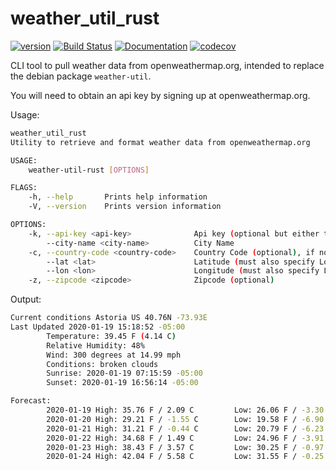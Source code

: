 # weather_util_rust

[![version](https://img.shields.io/crates/v/time?color=blue&logo=rust&style=flat-square)](https://crates.io/crates/time)
[![Build Status](https://github.com/ddboline/weather_util_rust/workflows/Rust/badge.svg?branch=master)](https://github.com/ddboline/weather_util_rust/actions?branch=master)
[![Documentation](https://docs.rs/weather_util_rust/badge.svg)](https://docs.rs/weather_util_rust/)
[![codecov](https://codecov.io/gh/ddboline/weather_util_rust/branch/master/graph/badge.svg)](https://codecov.io/gh/ddboline/weather_util_rust)

CLI tool to pull weather data from openweathermap.org, intended to replace the debian package `weather-util`.

You will need to obtain an api key by signing up at openweathermap.org.

Usage:

```bash
weather_util_rust
Utility to retrieve and format weather data from openweathermap.org

USAGE:
    weather-util-rust [OPTIONS]

FLAGS:
    -h, --help       Prints help information
    -V, --version    Prints version information

OPTIONS:
    -k, --api-key <api-key>              Api key (optional but either this or API_KEY environment variable must exist)
        --city-name <city-name>          City Name
    -c, --country-code <country-code>    Country Code (optional), if not specified `us` will be assumed
        --lat <lat>                      Latitude (must also specify Longitude)
        --lon <lon>                      Longitude (must also specify Latitude)
    -z, --zipcode <zipcode>              Zipcode (optional)
```

Output:

```bash
Current conditions Astoria US 40.76N -73.93E
Last Updated 2020-01-19 15:18:52 -05:00
        Temperature: 39.45 F (4.14 C)
        Relative Humidity: 48%
        Wind: 300 degrees at 14.99 mph
        Conditions: broken clouds
        Sunrise: 2020-01-19 07:15:59 -05:00
        Sunset: 2020-01-19 16:56:14 -05:00

Forecast:
        2020-01-19 High: 35.76 F / 2.09 C         Low: 26.06 F / -3.30 C
        2020-01-20 High: 29.21 F / -1.55 C        Low: 19.58 F / -6.90 C
        2020-01-21 High: 31.21 F / -0.44 C        Low: 20.79 F / -6.23 C
        2020-01-22 High: 34.68 F / 1.49 C         Low: 24.96 F / -3.91 C
        2020-01-23 High: 38.43 F / 3.57 C         Low: 30.25 F / -0.97 C
        2020-01-24 High: 42.04 F / 5.58 C         Low: 31.55 F / -0.25 C
```
